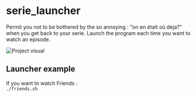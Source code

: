 # serie_launcher

Permit you not to be bothered by the so annoying : "on en était où deja?" when you get back to your serie.
Launch the program each time you want to watch an episode.

![Project visual](https://i.kinja-img.com/gawker-media/image/upload/s--AvXFLgAY--/c_scale,fl_progressive,q_80,w_800/hptu45lgngxq2tb7bet5.jpg)


## Launcher example

If you want to watch Friends :  
`./friends.sh`

